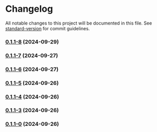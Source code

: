 # Changelog

All notable changes to this project will be documented in this file. See [standard-version](https://github.com/conventional-changelog/standard-version) for commit guidelines.

### [0.1.1-8](https://github.com/joabssilveira/fwork-jsts-db/compare/v0.1.1-7...v0.1.1-8) (2024-09-29)

### [0.1.1-7](https://github.com/joabssilveira/fwork-jsts-db/compare/v0.1.1-6...v0.1.1-7) (2024-09-27)

### [0.1.1-6](https://github.com/joabssilveira/fwork-jsts-db/compare/v0.1.1-5...v0.1.1-6) (2024-09-27)

### [0.1.1-5](https://github.com/joabssilveira/fwork-jsts-db/compare/v0.1.1-4...v0.1.1-5) (2024-09-26)

### [0.1.1-4](https://github.com/joabssilveira/fwork-jsts-db/compare/v0.1.1-3...v0.1.1-4) (2024-09-26)

### [0.1.1-3](https://github.com/joabssilveira/fwork-jsts-db/compare/v0.1.1-1...v0.1.1-3) (2024-09-26)

### [0.1.1-0](https://github.com/joabssilveira/fwork-jsts-db/compare/v0.1.1-1...v0.1.1-0) (2024-09-26)
